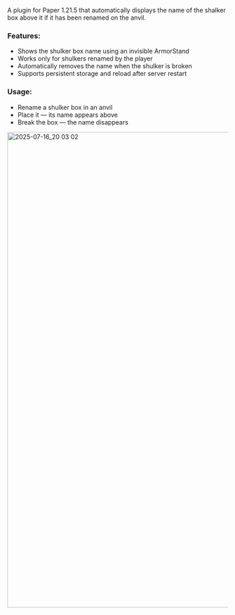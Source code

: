 A plugin for Paper 1.21.5 that automatically displays the name of the shalker box above it if it has been renamed on the anvil.
### Features:
- Shows the shulker box name using an invisible ArmorStand
- Works only for shulkers renamed by the player
- Automatically removes the name when the shulker is broken
- Supports persistent storage and reload after server restart
### Usage:
- Rename a shulker box in an anvil
- Place it — its name appears above
- Break the box — the name disappears
<img width="1920" height="1081" alt="2025-07-16_20 03 02" src="https://github.com/user-attachments/assets/bae5505e-8a38-4042-a9a0-0e3de5e4632b" />
